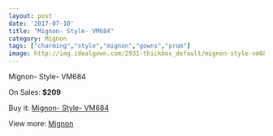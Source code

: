 ```yaml
---
layout: post
date: '2017-07-10'
title: "Mignon- Style- VM684"
category: Mignon
tags: ["charming","style","mignon","gowns","prom"]
image: http://img.idealgown.com/2931-thickbox_default/mignon-style-vm684.jpg
---
```

Mignon- Style- VM684

On Sales: **$209**
<a href="https://www.idealgown.com/en/mignon/1396-mignon-style-vm684.html"><amp-img layout="responsive" width="600" height="600" src="//img.idealgown.com/2931-thickbox_default/mignon-style-vm684.jpg" alt="Mignon- Style- VM684 0" /></a>
<a href="https://www.idealgown.com/en/mignon/1396-mignon-style-vm684.html"><amp-img layout="responsive" width="600" height="600" src="//img.idealgown.com/2932-thickbox_default/mignon-style-vm684.jpg" alt="Mignon- Style- VM684 1" /></a>

Buy it: [Mignon- Style- VM684](https://www.idealgown.com/en/mignon/1396-mignon-style-vm684.html "Mignon- Style- VM684")

View more: [Mignon](https://www.idealgown.com/en/17-mignon "Mignon")
